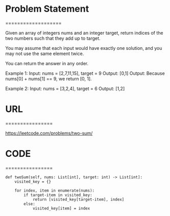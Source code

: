 

# Problem Statement
===================

Given an array of integers nums and an integer target, return indices of the two numbers such that they add up to target.

You may assume that each input would have exactly one solution, and you may not use the same element twice.

You can return the answer in any order.
 

Example 1:
Input: nums = [2,7,11,15], target = 9
Output: [0,1]
Output: Because nums[0] + nums[1] == 9, we return [0, 1].

Example 2:
Input: nums = [3,2,4], target = 6
Output: [1,2]

# URL
================

https://leetcode.com/problems/two-sum/

# CODE
================

```
def twoSum(self, nums: List[int], target: int) -> List[int]:
    visited_key = {}
    
    for index, item in enumerate(nums):
        if target-item in visited_key:
            return [visited_key[target-item], index]
        else:
            visited_key[item] = index
```